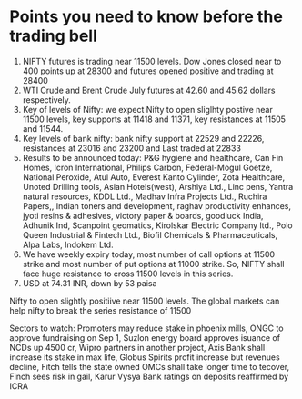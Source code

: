 # Points you need to know before the trading bell
1. NIFTY futures is trading near 11500 levels. Dow Jones closed near to 400 points up at 28300 and futures opened positive and trading at 28400
2. WTI Crude and Brent Crude July futures at 42.60 and 45.62 dollars respectively.
3. Key of levels of Nifty: we expect Nifty to open sliglhty postive near 11500 levels, key supports at 11418 and 11371, key resistances at 11505 and 11544.
4. Key levels of bank nifty: bank nifty support at 22529 and 22226, resistances at 23016 and 23200 and Last traded at 22833
5. Results to be announced today: P&G hygiene and healthcare, Can Fin Homes, Icron International, Philips Carbon, Federal-Mogul Goetze, National Peroxide, Atul Auto, Everest Kanto Cylinder, Zota Healthcare, Unoted Drilling tools, Asian Hotels(west), Arshiya Ltd., Linc pens, Yantra natural resources, KDDL Ltd., Madhav Infra Projects Ltd., Ruchira Papers,, Indian toners and development, raghav productivity enhances, jyoti resins & adhesives, victory paper & boards, goodluck India, Adhunik Ind, Scanpoint geomatics, Kirolskar Electric Company ltd., Polo Queen Industrial & Fintech Ltd., Biofil Chemicals & Pharmaceuticals, Alpa Labs, Indokem Ltd.
6. We have weekly expiry today, most number of call options at 11500 strike and most number of put options at 11000 strike. So, NIFTY shall face huge resistance to cross 11500 levels in this series.
7. USD at 74.31 INR, down by 53 paisa

Nifty to open slightly positiive near 11500 levels. The global markets can help nifty to break the series resistance of 11500

Sectors to watch: Promoters may reduce stake in phoenix mills, ONGC to approve fundraising on Sep 1, Suzlon energy board approves isuance of NCDs up 4500 cr, Wipro partners in another project, Axis Bank shall increase its stake in max life, Globus Spirits profit increase but revenues decline, Fitch tells the state owned OMCs shall take longer time to tecover, Finch sees risk in gail, Karur Vysya Bank ratings on deposits reaffirmed by ICRA
